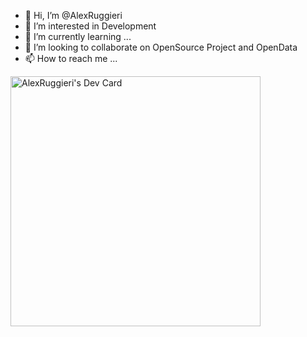 - 👋 Hi, I’m @AlexRuggieri
- 👀 I’m interested in Development
- 🌱 I’m currently learning ...
- 💞️ I’m looking to collaborate on OpenSource Project and OpenData
- 📫 How to reach me ...

<!---
AlexRuggieri/AlexRuggieri is a ✨ special ✨ repository because its `README.md` (this file) appears on your GitHub profile.
You can click the Preview link to take a look at your changes.
--->


<a href="https://app.daily.dev/alexruggieri"><img src="https://api.daily.dev/devcards/96f59db4a27d45ac8ec6e28d485798cf.png?r=19p" width="400" alt="AlexRuggieri's Dev Card"/></a>
